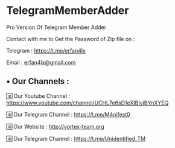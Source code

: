 # TelegramMemberAdder

Pro Version Of Telegram Member Adder

Contact with me to Get the Password of Zip file on :

 Telegram : https://t.me/erfan4lx
 
 Email : erfan4lx@gmail.com


## • Our Channels : 

🆔 Our Youtube Channel : https://www.youtube.com/channel/UCHL7e6sD1eXIBIvjBYnXYEQ

🆔 Our Telegram Channel : https://t.me/M4nifest0

🆔 Our Website : http://vortex-team.org

🆔 Our Telegram Channel : https://t.me/Unidentified_TM
